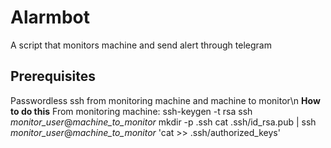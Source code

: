 # Alarmbot
A script that monitors machine and send alert through telegram
## Prerequisites
Passwordless ssh from monitoring machine and machine to monitor\n
**How to do this**
From monitoring machine:
ssh-keygen -t rsa
ssh *monitor_user*@*machine_to_monitor* mkdir -p .ssh
cat .ssh/id_rsa.pub | ssh *monitor_user*@*machine_to_monitor* 'cat >> .ssh/authorized_keys'
